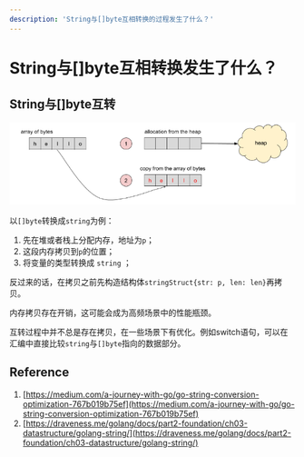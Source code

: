 ```yaml
---
description: 'String与[]byte互相转换的过程发生了什么？'
---
```


# String与\[\]byte互相转换发生了什么？

## String与\[\]byte互转

![](../../.gitbook/assets/image%20%2868%29.png)

以`[]byte`转换成`string`为例：

1. 先在堆或者栈上分配内存，地址为`p`；
2. 这段内存拷贝到`p`的位置；
3. 将变量的类型转换成 `string` ；

反过来的话，在拷贝之前先构造结构体`stringStruct{str: p, len: len}`再拷贝。

内存拷贝存在开销，这可能会成为高频场景中的性能瓶颈。

互转过程中并不总是存在拷贝，在一些场景下有优化。例如switch语句，可以在汇编中直接比较`string`与`[]byte`指向的数据部分。

## Reference

1. [https://medium.com/a-journey-with-go/go-string-conversion-optimization-767b019b75ef](https://medium.com/a-journey-with-go/go-string-conversion-optimization-767b019b75ef)
2. [https://draveness.me/golang/docs/part2-foundation/ch03-datastructure/golang-string/](https://draveness.me/golang/docs/part2-foundation/ch03-datastructure/golang-string/)

